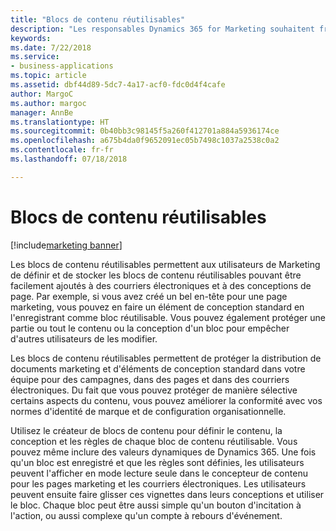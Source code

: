 ```yaml
---
title: "Blocs de contenu réutilisables"
description: "Les responsables Dynamics 365 for Marketing souhaitent fréquemment contrôler les flux de création et les fonctionnalités de modification de contenu marketing dans l'organisation."
keywords: 
ms.date: 7/22/2018
ms.service:
- business-applications
ms.topic: article
ms.assetid: dbf44d89-5dc7-4a17-acf0-fdc0d4f4cafe
author: MargoC
ms.author: margoc
manager: AnnBe
ms.translationtype: HT
ms.sourcegitcommit: 0b40bb3c98145f5a260f412701a884a5936174ce
ms.openlocfilehash: a675b4da0f9652091ec05b7498c1037a2538c0a2
ms.contentlocale: fr-fr
ms.lasthandoff: 07/18/2018

---
```


# <a name="reusable-content-blocks"></a>Blocs de contenu réutilisables

[!include[marketing banner](../../includes/marketing.md)]



Les blocs de contenu réutilisables permettent aux utilisateurs de Marketing de définir et de stocker les blocs de contenu réutilisables pouvant être facilement ajoutés à des courriers électroniques et à des conceptions de page. Par exemple, si vous avez créé un bel en-tête pour une page marketing, vous pouvez en faire un élément de conception standard en l'enregistrant comme bloc réutilisable. Vous pouvez également protéger une partie ou tout le contenu ou la conception d'un bloc pour empêcher d'autres utilisateurs de les modifier. 

Les blocs de contenu réutilisables permettent de protéger la distribution de documents marketing et d'éléments de conception standard dans votre équipe pour des campagnes, dans des pages et dans des courriers électroniques. Du fait que vous pouvez protéger de manière sélective certains aspects du contenu, vous pouvez améliorer la conformité avec vos normes d'identité de marque et de configuration organisationnelle.

Utilisez le créateur de blocs de contenu pour définir le contenu, la conception et les règles de chaque bloc de contenu réutilisable. Vous pouvez même inclure des valeurs dynamiques de Dynamics 365. Une fois qu'un bloc est enregistré et que les règles sont définies, les utilisateurs peuvent l'afficher en mode lecture seule dans le concepteur de contenu pour les pages marketing et les courriers électroniques. Les utilisateurs peuvent ensuite faire glisser ces vignettes dans leurs conceptions et utiliser le bloc. Chaque bloc peut être aussi simple qu'un bouton d'incitation à l'action, ou aussi complexe qu'un compte à rebours d'événement.  

<!--
### Who uses this feature
Marketers, marketing managers, and content designers
### Setup required
Administrators can easily set up and configure the feature in the app settings.
-->

